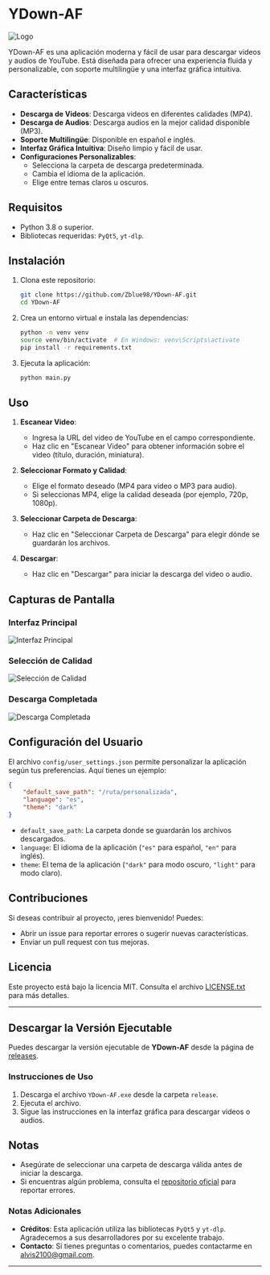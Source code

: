 # YDown-AF

![Logo](assets/icons/logo.png)

YDown-AF es una aplicación moderna y fácil de usar para descargar videos y audios de YouTube. Está diseñada para ofrecer una experiencia fluida y personalizable, con soporte multilingüe y una interfaz gráfica intuitiva.

## Características

- **Descarga de Videos**: Descarga videos en diferentes calidades (MP4).
- **Descarga de Audios**: Descarga audios en la mejor calidad disponible (MP3).
- **Soporte Multilingüe**: Disponible en español e inglés.
- **Interfaz Gráfica Intuitiva**: Diseño limpio y fácil de usar.
- **Configuraciones Personalizables**:
  - Selecciona la carpeta de descarga predeterminada.
  - Cambia el idioma de la aplicación.
  - Elige entre temas claros u oscuros.

## Requisitos

- Python 3.8 o superior.
- Bibliotecas requeridas: `PyQt5`, `yt-dlp`.

## Instalación

1. Clona este repositorio:

   ```bash
   git clone https://github.com/Zblue98/YDown-AF.git
   cd YDown-AF
   ```

2. Crea un entorno virtual e instala las dependencias:

   ```bash
   python -m venv venv
   source venv/bin/activate  # En Windows: venv\Scripts\activate
   pip install -r requirements.txt
   ```

3. Ejecuta la aplicación:

   ```bash
   python main.py
   ```

## Uso

1. **Escanear Video**:
   - Ingresa la URL del video de YouTube en el campo correspondiente.
   - Haz clic en "Escanear Video" para obtener información sobre el video (título, duración, miniatura).

2. **Seleccionar Formato y Calidad**:
   - Elige el formato deseado (MP4 para video o MP3 para audio).
   - Si seleccionas MP4, elige la calidad deseada (por ejemplo, 720p, 1080p).

3. **Seleccionar Carpeta de Descarga**:
   - Haz clic en "Seleccionar Carpeta de Descarga" para elegir dónde se guardarán los archivos.

4. **Descargar**:
   - Haz clic en "Descargar" para iniciar la descarga del video o audio.

## Capturas de Pantalla

### Interfaz Principal
![Interfaz Principal](assets/screenshot/screenshot_main.png)

### Selección de Calidad
![Selección de Calidad](assets/screenshot/screenshot_quality.png)

### Descarga Completada
![Descarga Completada](assets/screenshot/screenshot_complete.png)

## Configuración del Usuario

El archivo `config/user_settings.json` permite personalizar la aplicación según tus preferencias. Aquí tienes un ejemplo:

```json
{
    "default_save_path": "/ruta/personalizada",
    "language": "es",
    "theme": "dark"
}
```

- `default_save_path`: La carpeta donde se guardarán los archivos descargados.
- `language`: El idioma de la aplicación (`"es"` para español, `"en"` para inglés).
- `theme`: El tema de la aplicación (`"dark"` para modo oscuro, `"light"` para modo claro).

## Contribuciones

Si deseas contribuir al proyecto, ¡eres bienvenido! Puedes:

- Abrir un issue para reportar errores o sugerir nuevas características.
- Enviar un pull request con tus mejoras.

## Licencia

Este proyecto está bajo la licencia MIT. Consulta el archivo [LICENSE.txt](LICENSE) para más detalles.

---
## Descargar la Versión Ejecutable

Puedes descargar la versión ejecutable de **YDown-AF** desde la página de [releases](https://github.com/Zblue98/YDown-AF/tree/master/release).

### Instrucciones de Uso

1. Descarga el archivo `YDown-AF.exe` desde la carpeta `release`.
2. Ejecuta el archivo.
3. Sigue las instrucciones en la interfaz gráfica para descargar videos o audios.

## Notas

- Asegúrate de seleccionar una carpeta de descarga válida antes de iniciar la descarga.
- Si encuentras algún problema, consulta el [repositorio oficial](https://github.com/Zblue98/YDown-AF) para reportar errores.

### Notas Adicionales

- **Créditos**: Esta aplicación utiliza las bibliotecas `PyQt5` y `yt-dlp`. Agradecemos a sus desarrolladores por su excelente trabajo.
- **Contacto**: Si tienes preguntas o comentarios, puedes contactarme en [alvis2100@gmail.com](mailto:alvis2100@gmail.com).

---

